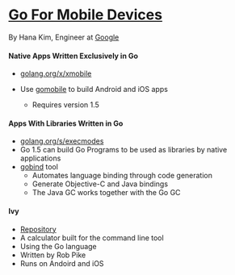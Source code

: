 # [Go For Mobile Devices](http://www.gophercon.com/talks/go-mobile)

By Hana Kim, Engineer at [Google](http://www.google.com)

#### Native Apps Written Exclusively in Go

- [golang.org/x/xmobile](https://godoc.org/golang.org/x/mobile)

- Use [gomobile](https://github.com/golang/mobile) to build Android and iOS apps
  - Requires version 1.5

#### Apps With Libraries Written in Go

- [golang.org/s/execmodes](http://www.golang.org/s/execmodes)
- Go 1.5 can build Go Programs to be used as libraries by native applications
- [gobind](https://godoc.org/golang.org/x/mobile/cmd/gobind) tool
  - Automates language binding through code generation
  - Generate Objective-C and Java bindings
  - The Java GC works together with the Go GC

#### Ivy

- [Repository](https://github.com/robpike/ivy)
- A calculator built for the command line tool
- Using the Go language
- Written by Rob Pike
- Runs on Andoird and iOS
